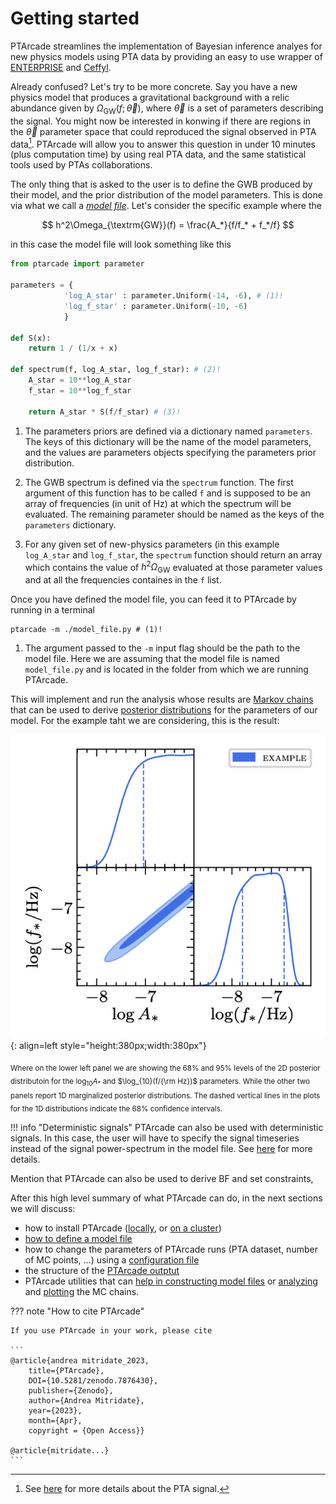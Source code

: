 # Getting started  
PTArcade streamlines the implementation of Bayesian inference analyes for new physics
models using PTA data by providing an easy to use wrapper of [ENTERPRISE] and [Ceffyl].

Already confused? Let's try to be more concrete. Say you have a new physics model 
that produces a gravitational background with a relic abundance given by
$\Omega_{\textrm{GW}}(f;\,\vec{\theta})$, where $\vec{\theta}$ is a set of parameters
describing the signal. You might now be interested in konwing if there are regions in 
the $\vec{\theta}$ parameter space that could reproduced the signal observed in PTA
data[^1]. PTArcade will allow you to answer this question in under 10 minutes
(plus computation time) by using real PTA data, and the same statistical tools
used by PTAs collaborations.

[^1]: See [here][NG15] for more details about the PTA signal.

The only thing that is asked to the user is to define the GWB produced by their model, 
and the prior distribution of the model parameters. This is done via what we call a
[_model file_][model]. Let's consider the specific example where the

$$
h^2\Omega_{\textrm{GW}}(f) = \frac{A_*}{f/f_* + f_*/f}
$$

in this case the model file will look something like this

``` py 
from ptarcade import parameter

parameters = {
            'log_A_star' : parameter.Uniform(-14, -6), # (1)!
            'log_f_star' : parameter.Uniform(-10, -6) 
            } 

def S(x):
    return 1 / (1/x + x)

def spectrum(f, log_A_star, log_f_star): # (2)!
    A_star = 10**log_A_star
    f_star = 10**log_f_star
    
    return A_star * S(f/f_star) # (3)!
```

1. The parameters priors are defined via a dictionary named `parameters`.
The keys of this dictionary will be the name of the model parameters, and
the values are parameters objects specifying the parameters prior distribution.

2. The GWB spectrum is defined via the `spectrum` function. The first argument
of this function has to be called `f` and is supposed to be an array of frequencies
(in unit of Hz) at which the spectrum will be evaluated. The remaining parameter
should be named as the keys of the `parameters` dictionary. 

3. For any given set of new-physics parameters (in this example `log_A_star` and 
`log_f_star`, the `spectrum` function should return an array which contains the value of
 $h^2\Omega_{\textrm{GW}}$ evaluated at those parameter values and at all the 
 frequencies containes in the `f` list.

Once you have defined the model file, you can feed it to PTArcade by running in a 
terminal 

```shell
ptarcade -m ./model_file.py # (1)!
```

1. The argument passed to the `-m` input flag should be the path to the model file. 
Here we are assuming that the model file is named `model_file.py` and is located in
the folder from which we are running PTArcade. 

This will implement and run the analysis whose results are [Markov chains][MC] that
can be used to derive [posterior distributions][posterior] for the parameters of
our model. For the example taht we are considering, this is the result:

![Example posteriors](../assets/images/ex_post.png){: align=left  style="height:380px;width:380px"}


  [Example posteriors]: ../assets/images/ex_post.png

<sub> Where on the lower left panel we are showing the 68% and 95% levels of the 2D posterior
distributoin for the $\log_{10}A_*$ and $\log_{10}(f/{\rm Hz})$ parameters. While the 
other two panels report 1D marginalized posterior distributions. The dashed vertical
lines in the plots for the 1D distributions indicate the 68% confidence intervals.</sub>


!!! info "Deterministic signals"
    PTArcade can also be used with deterministic signals. In this case, the user will
    have to specify the signal timeseries instead of the signal power-spectrum in the
    model file. See [here][model] for more details. 

Mention that PTArcade can also be used to derive BF and set constraints,

After this high level summary of what PTArcade can do, in the next sections we will
discuss:

- how to install PTArcade ([locally][local_install], or [on a cluster][hpc_install])
- [how to define a model file][model]
- how to change the parameters of PTArcade runs (PTA dataset, number of MC points, ...)
using a [configuration file][config]
- the structure of the [PTArcade outptut][output]
- PTArcade utilities that can [help in constructing model files][model_utils] or
 [analyzing][chain_utils] and [plotting][plot_utils] the MC chains.

??? note "How to cite PTArcade"

    If you use PTArcade in your work, please cite

    ```
    @article{andrea mitridate_2023,
        title={PTArcade},
        DOI={10.5281/zenodo.7876430},
        publisher={Zenodo},
        author={Andrea Mitridate}, 
        year={2023}, 
        month={Apr},
        copyright = {Open Access}}

    @article{mitridate...}    
    ```

  [ENTERPRISE]: https://github.com/nanograv/enterprise
  [Ceffyl]: https://github.com/astrolamb/ceffyl
  [local_install]: local_install.md
  [hpc_install]: hpc_install.md
  [model]: ../inputs/model.md
  [config]: ../inputs/config.md
  [output]: ../outputs.md
  [model_utils]: ../utils/model_utils.md
  [chain_utils]: ../utils/chain_utils.md
  [plot_utils]: ../utils/plot_utils.md
  [NG15]: https://aas.com
  [MC]: https://en.wikipedia.org/wiki/Markov_chain#:~:text=A%20Markov%20chain%20or%20Markov,attained%20in%20the%20previous%20event.
  [posterior]: https://en.wikipedia.org/wiki/Posterior_probability#:~:text=In%20the%20context%20of%20Bayesian,a%20collection%20of%20observed%20data.